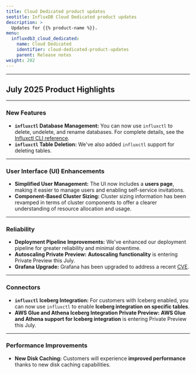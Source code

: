 ```yaml
---
title: Cloud Dedicated product updates
seotitle: InfluxDB Cloud Dedicated product updates
description: >
  Updates for {{% product-name %}}.
menu:
  influxdb3_cloud_dedicated:
    name: Cloud Dedicated 
    identifier: cloud-dedicated-product-updates 
    parent: Release notes
weight: 202
---
```


-----

## July 2025 Product Highlights

-----

### New Features

  * **`influxctl` Database Management:** You can now use `influxctl` to delete, undelete, and rename databases. For complete details, see the [Influxctl CLI reference](https://www.google.com/search?q=/influxdb3/cloud-dedicated/reference/cli/influxctl/).
  * **`influxctl` Table Deletion:** We've also added `influxctl` support for deleting tables.

-----

### User Interface (UI) Enhancements

  * **Simplified User Management:** The UI now includes a **users page**, making it easier to manage users and enabling self-service invitations.
  * **Component-Based Cluster Sizing:** Cluster sizing information has been revamped in terms  of cluster components to offer a clearer understanding of resource allocation and usage.

-----

### Reliability

  * **Deployment Pipeline Improvements:** We've enhanced our deployment pipeline for greater reliability and minimal downtime. 
  * **Autoscaling Private Preview:** **Autoscaling functionality** is entering Private Preview this July.
  * **Grafana Upgrade:** Grafana has been upgraded to address a recent [CVE](https://grafana.com/blog/2025/07/02/grafana-security-update-critical-severity-security-release-for-cve-2025-5959-cve-2025-6554-cve-2025-6191-and-cve-2025-6192-in-grafana-image-renderer-plugin-and-synthetic-monitoring-agent/).

-----

### Connectors

  * **`influxctl` Iceberg Integration:** For customers with Iceberg enabled, you can now use `influxctl` to enable **Iceberg integration on specific tables**.
  * **AWS Glue and Athena Iceberg Integration Private Preview:** **AWS Glue and Athena support for Iceberg integration** is entering Private Preview this July.

-----

### Performance Improvements

  * **New Disk Caching:** Customers will experience **improved performance** thanks to new disk caching capabilities.

